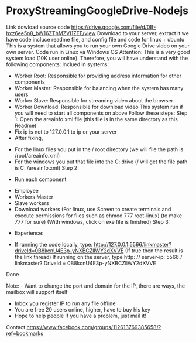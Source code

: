 # ProxyStreamingGoogleDrive-Nodejs
Link dowload source code https://drive.google.com/file/d/0B-hxz6ee5n8_bW16ZThMZVI1ZEE/view
Download to your server, extract it we have code incluce readme file, and config file and code for linux + ubuntu
This is a system that allows you to run your own Google Drive video on your own server.
Code run in Linux và Windows OS
Attention:
This is a very good system load (10K user online).
Therefore, you will have understand with the following components:
Inclued in systems:
- Worker Root: Responsible for providing address information for other components
- Worker Master: Responsible for balancing when the system has many users
- Worker Slave: Responsible for streaming video about the browser
- Worker Download: Responsible for download video
This system run if you will need to start all components on above
Follow these steps:
Step 1: Open the areainfo.xml file (this file is in the same directory as this Readme)
- Fix ip is not to 127.0.0.1 to ip or your server
- After fixing,
+ For the linux files you put in the / root directory (we will file the path is /root/areainfo.xml)
+ For the windows you put that file into the C: drive (/ will get the file path is C: /areainfo.xml)
Step 2:
- Run each component
+ Employee
+ Workers Master
+ Slave workers
+ Download workers
(For linux, use Screen to create terminals and execute permissions for files such as chmod 777 root-linux) (to make 777 for sure)
(With windows, click on exe file is finished)
Step 3:
- Experience:
+ If running the code locally, type: http://127.0.0.1:5566/linkmaster?driveId=0B8kcnU4E3p-yNXBCZllWY2dXVVE (If true then the result is the link thread)
If running on the server, type http: // server-ip: 5566 / linkmaster? DriveId = 0B8kcnU4E3p-yNXBCZllWY2dXVVE

Done

Note: - Want to change the port and domain for the IP, there are ways, the mailbox will support itself
- Inbox you register IP to run any file offline
- You are free 20 users online, higher, have to buy his key
- Hope to help people
If you have a problem, just mail it!

Contact https://www.facebook.com/groups/112613769385658/?ref=bookmarks
